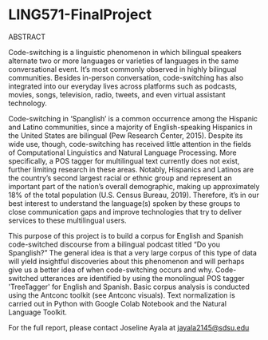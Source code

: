 # LING571-FinalProject

ABSTRACT

Code-switching is a linguistic phenomenon in which bilingual speakers alternate two or more languages or varieties of languages in the same conversational event. It’s most commonly observed in highly bilingual communities. Besides in-person conversation, code-switching has also integrated into our everyday lives across platforms such as podcasts, movies, songs, television, radio, tweets, and even virtual assistant technology.

Code-switching in ‘Spanglish’ is a common occurrence among the Hispanic and Latino communities, since a majority of English-speaking Hispanics in the United States are bilingual (Pew Research Center, 2015). Despite its wide use, though, code-switching has received little attention in the fields of Computational Linguistics and Natural Language Processing. More specifically, a POS tagger for multilingual text currently does not exist, further limiting research in these areas. Notably, Hispanics and Latinos are the country’s second largest racial or ethnic group and represent an important part of the nation’s overall demographic, making up approximately 18% of the total population (U.S. Census Bureau, 2019). Therefore, it’s in our best interest to understand the language(s) spoken by these groups to close communication gaps and improve technologies that try to deliver services to these multilingual users.

This purpose of this project is to build a corpus for English and Spanish code-switched discourse from a bilingual podcast titled “Do you Spanglish?” The general idea is that a very large corpus of this type of data will yield insightful discoveries about this phenomenon and will perhaps give us a better idea of when code-switching occurs and why. Code-switched utterances are identified by using the monolingual POS tagger 'TreeTagger' for English and Spanish. Basic corpus analysis is conducted using the Antconc toolkit (see Antconc visuals). Text normalization is carried out in Python with Google Colab Notebook and the Natural Language Toolkit.

For the full report, please contact Joseline Ayala at jayala2145@sdsu.edu
